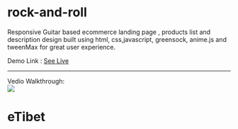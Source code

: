 # rock-and-roll
Responsive Guitar based ecommerce landing page , products list and description design built using html, css,javascript, greensock, anime.js and tweenMax for great user experience.

Demo Link : [See Live](https://rockandroll.netlify.com)

***

Vedio Walkthrough:
</br>
![](https://github.com/taneajoshi/rock-and-roll/blob/master/rockandroll.gif)

# eTibet
